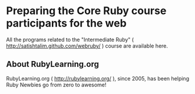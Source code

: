 Preparing the Core Ruby course participants for the web
=======================================================

All the programs related to the "Intermediate Ruby" ( http://satishtalim.github.com/webruby/ ) course are available here.


About RubyLearning.org
----------------------

RubyLearning.org ( http://rubylearning.org/ ), since 2005, has been helping Ruby Newbies go from zero to awesome!
